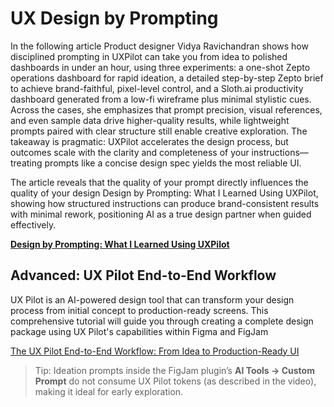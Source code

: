 # UX Design by Prompting

In the following article Product designer Vidya Ravichandran shows how disciplined prompting in UXPilot can take you from idea to polished dashboards in under an hour, using three experiments: a one-shot Zepto operations dashboard for rapid ideation, a detailed step-by-step Zepto brief to achieve brand-faithful, pixel-level control, and a Sloth.ai productivity dashboard generated from a low-fi wireframe plus minimal stylistic cues. Across the cases, she emphasizes that prompt precision, visual references, and even sample data drive higher-quality results, while lightweight prompts paired with clear structure still enable creative exploration. The takeaway is pragmatic: UXPilot accelerates the design process, but outcomes scale with the clarity and completeness of your instructions—treating prompts like a concise design spec yields the most reliable UI.

The article reveals that the quality of your prompt directly influences the quality of your design Design by Prompting: What I Learned Using UXPilot, showing how structured instructions can produce brand-consistent results with minimal rework, positioning AI as a true design partner when guided effectively.

**[Design by Prompting: What I Learned Using UXPilot](https://vidyaravichandran.medium.com/design-by-prompting-what-i-learned-using-uxpilot-bbf704eca0aa)**

## Advanced: UX Pilot End-to-End Workflow

UX Pilot is an AI-powered design tool that can transform your design process from initial concept to production-ready screens. This comprehensive tutorial will guide you through creating a complete design package using UX Pilot's capabilities within Figma and FigJam

[The UX Pilot End-to-End Workflow: From Idea to Production-Ready UI]()

> Tip: Ideation prompts inside the FigJam plugin’s **AI Tools → Custom Prompt** do not consume UX Pilot tokens (as described in the video), making it ideal for early exploration.
